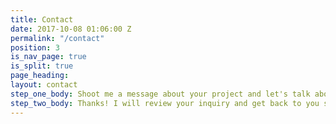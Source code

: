 ```yaml
---
title: Contact
date: 2017-10-08 01:06:00 Z
permalink: "/contact"
position: 3
is_nav_page: true
is_split: true
page_heading: 
layout: contact
step_one_body: Shoot me a message about your project and let's talk about how we can work together.
step_two_body: Thanks! I will review your inquiry and get back to you soon as I can.
---
```

